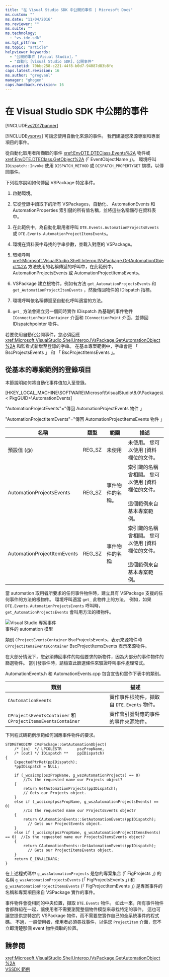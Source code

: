 ```yaml
---
title: "在 Visual Studio SDK 中公開的事件 | Microsoft Docs"
ms.custom: ""
ms.date: "11/04/2016"
ms.reviewer: ""
ms.suite: ""
ms.technology: 
  - "vs-ide-sdk"
ms.tgt_pltfrm: ""
ms.topic: "article"
helpviewer_keywords: 
  - "公開的事件 [Visual Studio]，"
  - "自動化 [Visual Studio SDK]，公開事件"
ms.assetid: 70bbc258-c221-44f8-b0d7-94087d83b8fe
caps.latest.revision: 16
ms.author: "gregvanl"
manager: "ghogen"
caps.handback.revision: 16
---
```

# 在 Visual Studio SDK 中公開的事件
[!INCLUDE[vs2017banner](../../code-quality/includes/vs2017banner.md)]

[!INCLUDE[vsprvs](../../code-quality/includes/vsprvs_md.md)] 可讓您使用自動化來源的事件。 我們建議您來源專案和專案項目的事件。  
  
 從自動化取用者所擷取的事件 <xref:EnvDTE.DTEClass.Events%2A> 物件或 <xref:EnvDTE.DTEClass.GetObject%2A> (「 EventObjectName 」)。 環境呼叫 `IDispatch::Invoke` 使用 `DISPATCH_METHOD` 或 `DISPATCH_PROPERTYGET` 旗標，以傳回事件。  
  
 下列程序說明如何傳回 VSPackage 特定事件。  
  
1.  啟動環境。  
  
2.  它從登錄中讀取下的所有 VSPackages，自動化、 AutomationEvents 和 AutomationProperties 索引鍵的所有值名稱，並將這些名稱儲存在資料表中。  
  
3.  在此範例中，為自動化取用者呼叫 `DTE.Events.AutomationProjectsEvents` 或 `DTE.Events.AutomationProjectItemsEvents`。  
  
4.  環境在資料表中尋找的字串參數，並載入對應的 VSPackage。  
  
5.  環境呼叫 <xref:Microsoft.VisualStudio.Shell.Interop.IVsPackage.GetAutomationObject%2A> 方法使用的名稱傳遞的呼叫中，在此範例中，AutomationProjectsEvents 或 AutomationProjectItemsEvents。  
  
6.  VSPackage 建立根物件，例如有方法 `get_AutomationProjectsEvents` 和 `get_AutomationProjectItemEvents` ，然後傳回物件的 IDispatch 指標。  
  
7.  環境呼叫依名稱傳遞至自動化呼叫適當的方法。  
  
8.   `get_` 方法會建立另一個同時實作 IDispatch 為基礎的事件物件 `IConnectionPointContainer` 介面和 `IConnectionPoint` 介面，並傳回 IDispatchpointer 物件。  
  
 若要使用自動化公開事件，您必須回應 <xref:Microsoft.VisualStudio.Shell.Interop.IVsPackage.GetAutomationObject%2A> 和監看式新增至登錄的字串。 在基本專案範例中，字串會是 「 BscProjectsEvents 」 和 「 BscProjectItemsEvents 」。  
  
## <a name="registry-entries-from-the-basic-project-sample"></a>從基本的專案範例的登錄項目  
 本節說明如何將自動化事件值加入至登錄。  
  
 [HKEY_LOCAL_MACHINE\SOFTWARE\Microsoft\VisualStudio\8.0\Packages\\< PkgGUID\>\AutomationEvents]  
  
 "AutomationProjectEvents"="傳回 AutomationProjectEvents 物件 」  
  
 "AutomationProjectItemEvents"="傳回 AutomationProjectItemsEvents 物件 」  
  
|名稱|類型|範圍|描述|  
|----------|----------|-----------|-----------------|  
|預設值 (@)|REG_SZ|未使用|未使用。 您可以使用 [資料欄位的文件。|  
|AutomationProjectsEvents|REG_SZ|事件物件的名稱。|索引鍵的名稱會相關。 您可以使用 [資料欄位的文件。<br /><br /> 這個範例來自基本專案範例。|  
|AutomationProjectItemEvents|REG_SZ|事件物件的名稱|索引鍵的名稱會相關。 您可以使用 [資料欄位的文件。<br /><br /> 這個範例來自基本專案範例。|  
  
 當 automation 取用者所要求的任何事件物件時，建立具有 VSPackage 支援的任何事件的方法的根物件。 環境呼叫適當 `get_` 此物件上的方法。 例如，如果 `DTE.Events.AutomationProjectsEvents` 呼叫時， `get_AutomationProjectsEvents` 會叫用方法的根物件。  
  
 ![Visual Studio 專案事件](~/extensibility/internals/media/projectevents.gif "ProjectEvents")  
事件的 automation 模型  
  
 類別 `CProjectEventsContainer` BscProjectsEvents，表示來源物件時 `CProjectItemsEventsContainer` BscProjectItemsEvents 表示來源物件。  
  
 在大部分情況下，您必須傳回事件的每個要求的新物件，因為大部分的事件物件的篩選物件。 當引發事件時，請檢查此篩選條件來驗證呼叫事件處理常式。  
  
 AutomationEvents.h 和 AutomationEvents.cpp 包含宣告和實作下表中的類別。  
  
|類別|描述|  
|-----------|-----------------|  
|`CAutomationEvents`|實作事件根物件，擷取自 `DTE.Events` 物件。|  
|`CProjectsEventsContainer` 和 `CProjectItemsEventsContainer`|實作會引發對應的事件的事件來源物件。|  
  
 下列程式碼範例示範如何回應事件物件的要求。  
  
```cpp#  
STDMETHODIMP CVsPackage::GetAutomationObject(  
    /* [in]  */ LPCOLESTR       pszPropName,   
    /* [out] */ IDispatch **    ppIDispatch)  
{  
    ExpectedPtrRet(ppIDispatch);  
    *ppIDispatch = NULL;  
  
    if (_wcsicmp(pszPropName, g_wszAutomationProjects) == 0)   
        //Is the requested name our Projects object?  
    {  
        return GetAutomationProjects(ppIDispatch);  
        // Gets our Projects object.  
    }  
    else if (_wcsicmp(pszPropName, g_wszAutomationProjectsEvents) == 0)  
        //Is the requested name our ProjectsEvents object?  
    {  
        return CAutomationEvents::GetAutomationEvents(ppIDispatch);  
          // Gets our ProjectEvents object.  
    }  
    else if (_wcsicmp(pszPropName, g_wszAutomationProjectItemsEvents) == 0)  //Is the requested name our ProjectsItemsEvents object?  
    {  
        return CAutomationEvents::GetAutomationEvents(ppIDispatch);  
          // Gets our ProjectItemsEvents object.  
    }  
    return E_INVALIDARG;  
}  
```  
  
 在上述程式碼中 `g_wszAutomationProjects` 是您的專案集合 (「 FigProjects 」) 的名稱 `g_wszAutomationProjectsEvents` (「 FigProjectsEvents 」) 和 `g_wszAutomationProjectItemsEvents` (「 FigProjectItemEvents 」) 是專案事件的名稱和專案項目來自 VSPackage 實作的事件。  
  
 事件物件會從相同的中央位置，擷取 `DTE.Events` 物件。 如此一來，所有事件物件會都群組在一起，讓使用者不需要瀏覽整個物件模型來尋找特定的事件。 這也可讓您提供您特定的 VSPackage 物件，而不需要您實作自己的全系統事件的程式碼。 不過，一般使用者，使用者必須尋找事件，以供您 `ProjectItem` 介面，您不立即清楚那個 event 物件擷取的位置。  
  
## <a name="see-also"></a>請參閱  
 <xref:Microsoft.VisualStudio.Shell.Interop.IVsPackage.GetAutomationObject%2A>   
 [VSSDK 範例](../../misc/vssdk-samples.md)